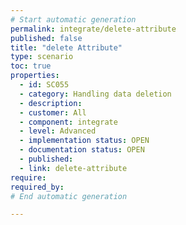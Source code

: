 ```yaml
---
# Start automatic generation
permalink: integrate/delete-attribute
published: false
title: "delete Attribute"
type: scenario
toc: true
properties:
  - id: SC055
  - category: Handling data deletion
  - description:
  - customer: All
  - component: integrate
  - level: Advanced
  - implementation status: OPEN
  - documentation status: OPEN
  - published:
  - link: delete-attribute
require:
required_by:
# End automatic generation

---
```

